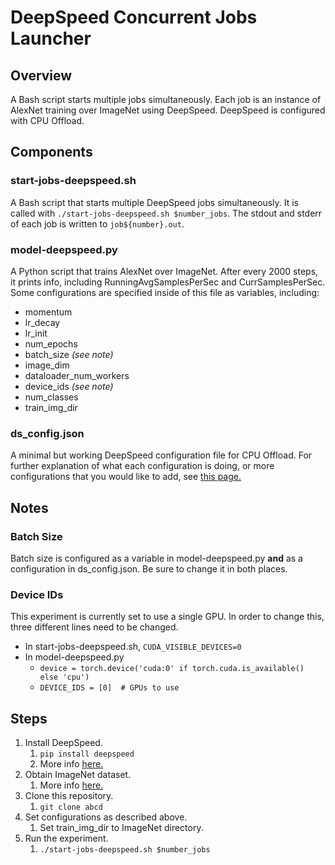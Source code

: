 # DeepSpeed Concurrent Jobs Launcher
## Overview
A Bash script starts multiple jobs simultaneously. Each job is an instance of AlexNet training over ImageNet using DeepSpeed. DeepSpeed is configured with CPU Offload.
## Components
### start-jobs-deepspeed.sh
A Bash script that starts multiple DeepSpeed jobs simultaneously. It is called with `./start-jobs-deepspeed.sh $number_jobs`. The stdout and stderr of each job is written to `job${number}.out`.

### model-deepspeed.py
A Python script that trains AlexNet over ImageNet. After every 2000 steps, it prints info, including RunningAvgSamplesPerSec and CurrSamplesPerSec. Some configurations are specified inside of this file as variables, including:

- momentum
- lr_decay
- lr_init
- num_epochs
- batch_size *(see note)*
- image_dim
- dataloader_num_workers
- device_ids *(see note)*
- num_classes
- train_img_dir

### ds_config.json
A minimal but working DeepSpeed configuration file for CPU Offload. For further explanation of what each configuration is doing, or more configurations that you would like to add, see [this page.](https://www.deepspeed.ai/docs/config-json/)
## Notes
### Batch Size
Batch size is configured as a variable in model-deepspeed.py **and** as a configuration in ds_config.json. Be sure to change it in both places.

### Device IDs
This experiment is currently set to use a single GPU. In order to change this, three different lines need to be changed. 
- In start-jobs-deepspeed.sh, `CUDA_VISIBLE_DEVICES=0`
- In model-deepspeed.py
	- `device = torch.device('cuda:0' if torch.cuda.is_available() else 'cpu')`
	- `DEVICE_IDS = [0]  # GPUs to use`
## Steps
1. Install DeepSpeed.
	1. `pip install deepspeed`
	2. More info [here.](https://www.deepspeed.ai/getting-started/)
2. Obtain ImageNet dataset.
	1. More info [here.](https://image-net.org/download.php)
3. Clone this repository.
	1. `git clone abcd`
4. Set configurations as described above.
	1. Set train_img_dir to ImageNet directory.
5. Run the experiment.
	1. `./start-jobs-deepspeed.sh $number_jobs`
